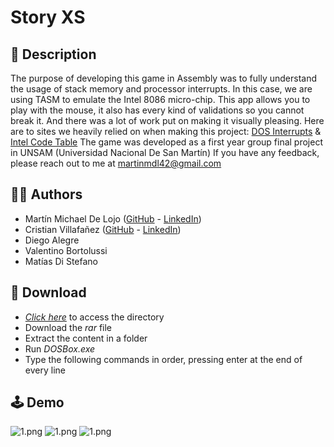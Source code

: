 # Story XS

## 📃 Description

The purpose of developing this game in Assembly was to fully understand the usage of stack memory and processor interrupts.
In this case, we are using TASM to emulate the Intel 8086 micro-chip.
This app allows you to play with the mouse, it also has every kind of validations so you cannot break it.
And there was a lot of work put on making it visually pleasing.
Here are to sites we heavily relied on when making this project: [DOS Interrupts](https://drive.google.com/file/d/1VC6yICbY31eBCWqrkskdBLlfypTTsCIM/view) & [Intel Code Table](https://drive.google.com/file/d/1cZCiEFFAiydObIAo6wJyvnBdnBjdcXZx/view)
The game was developed as a first year group final project in UNSAM (Universidad Nacional De San Martín)
If you have any feedback, please reach out to me at martinmdl42@gmail.com

## 👨‍💻 Authors

- Martín Michael De Lojo ([GitHub](https://www.github.com/martinmdl) - [LinkedIn](https://www.linkedin.com/in/martinmdl/))
- Cristian Villafañez ([GitHub](https://github.com/KZvilla) - [LinkedIn](https://www.linkedin.com/in/crisvilla93/))
- Diego Alegre
- Valentino Bortolussi
- Matías Di Stefano

## 💾 Download

- [*Click here*](https://drive.google.com/file/d/1LuKEnUGgVwC07CcB907NVAGmoH_11puW/view?usp=sharing) to access the directory
- Download the *rar* file
- Extract the content in a folder
- Run *DOSBox.exe*
- Type the following commands in order, pressing enter at the end of every line

## 🕹️ Demo

![1.png](https://i.postimg.cc/3Jv0YZnX/1.png)
![1.png](https://i.postimg.cc/K8hkzgHd/2.png)
![1.png](https://i.postimg.cc/g2yw629r/3.png)